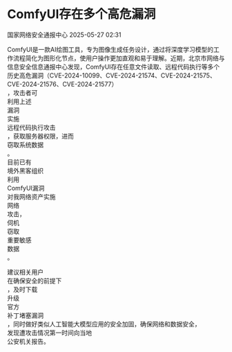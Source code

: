 #  ComfyUI存在多个高危漏洞   
 国家网络安全通报中心   2025-05-27 02:31  
  
ComfyUI是一款AI绘图工具，专为图像生成任务设计，通过将深度学习模型的工作流程简化为图形化节点，使用户操作更加直观和易于理解。近期，北京市网络与信息安全信息通报中心发现，ComfyUI存在任意文件读取、远程代码执行等多个历史高危漏洞（CVE-2024-10099、CVE-2024-21574、CVE-2024-21575、CVE-2024-21576、CVE-2024-21577）  
，攻击者可  
利用上述  
漏洞  
实施  
远程代码执行攻击  
，获取服务器权限，进而  
窃取系统数据  
。  
目前已有  
境外黑客组织  
利用  
ComfyUI漏洞  
对我网络资产实施  
网络  
攻击，  
伺机  
窃取  
重要敏感  
数据  
。  
  
建议相关用户  
在确保安全的前提下  
，及时下载  
升级  
官方  
补丁堵塞漏洞  
，同时做好类似人工智能大模型应用的安全加固，确保网络和数据安全，  
发现遭攻击情况第一时间向当地  
公安机关报告。  
  
  
